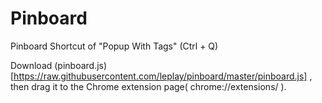 Pinboard
========

Pinboard Shortcut of "Popup With Tags" (Ctrl + Q)

Download (pinboard.js)[https://raw.githubusercontent.com/leplay/pinboard/master/pinboard.js] , then drag it to the Chrome extension page( chrome://extensions/ ).
